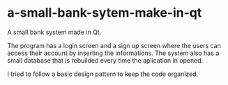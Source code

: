 # a-small-bank-sytem-make-in-qt
A small bank system made in Qt. 

The program has a login screen and a sign up screen where the users can access their account by inserting the informations.
The system also has a small database that is rebuilded every time the aplication in opened.

I tried to follow a basic design pattern to keep the code organized.
